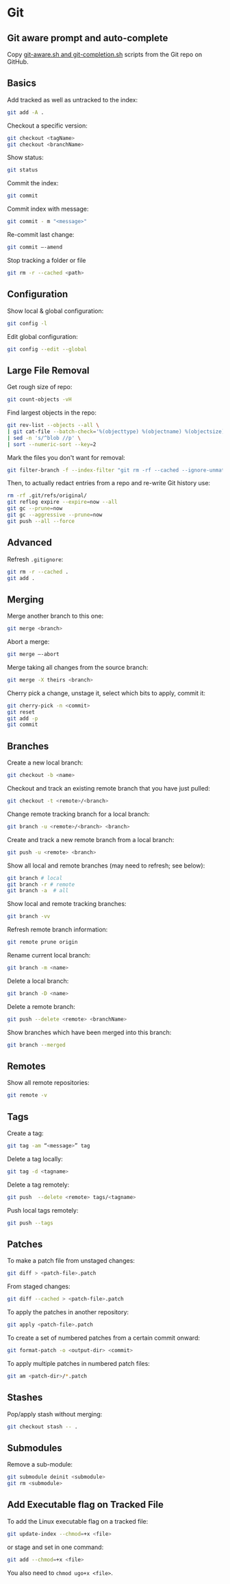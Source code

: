 # Git

## Git aware prompt and auto-complete

Copy [git-aware.sh and git-completion.sh](https://github.com/git/git/tree/master/contrib/completion) scripts from the Git repo on GitHub.

## Basics

Add tracked as well as untracked to the index:

```sh
git add -A .
```

Checkout a specific version:

```sh
git checkout <tagName>
git checkout <branchName>
```

Show status:

```sh
git status
```

Commit the index:

```sh
git commit
```

Commit index with message:

```sh
git commit - m "<message>"
```

Re-commit last change:

```sh
git commit —-amend
```

Stop tracking a folder or file

```sh
git rm -r --cached <path>
```

## Configuration

Show local & global configuration:

```sh
git config -l
```

Edit global configuration:

```sh
git config --edit --global
```

## Large File Removal

Get rough size of repo:

```sh
git count-objects -vH
```

Find largest objects in the repo:

```sh
git rev-list --objects --all \
| git cat-file --batch-check='%(objecttype) %(objectname) %(objectsize) %(rest)' \
| sed -n 's/^blob //p' \
| sort --numeric-sort --key=2
```

Mark the files you don't want for removal:

```sh
git filter-branch -f --index-filter "git rm -rf --cached --ignore-unmatch FILE_OR_FOLDER" -- --all
```

Then, to actually redact entries from a repo and re-write Git history use:

```sh
rm -rf .git/refs/original/
git reflog expire --expire=now --all
git gc --prune=now
git gc --aggressive --prune=now
git push --all --force
```

## Advanced

Refresh `.gitignore`:

```sh
git rm -r --cached .
git add .
```

## Merging

Merge another branch to this one:

```sh
git merge <branch>
```

Abort a merge:

```sh
git merge —-abort
```

Merge taking all changes from the source branch:

```sh
git merge -X theirs <branch>
```

Cherry pick a change, unstage it, select which bits to apply, commit it:

```sh
git cherry-pick -n <commit>
git reset
git add -p
git commit
```

## Branches

Create a new local branch:

```sh
git checkout -b <name>
```

Checkout and track an existing remote branch that you have just pulled:

```sh
git checkout -t <remote>/<branch>
```

Change remote tracking branch for a local branch:

```sh
git branch -u <remote>/<branch> <branch>
```

Create and track a new remote branch from a local branch:

```sh
git push -u <remote> <branch>
```

Show all local and remote branches (may need to refresh; see below):

```sh
git branch # local
git branch -r # remote
git branch -a  # all
```

Show local and remote tracking branches:

```sh
git branch -vv
```

Refresh remote branch information:

```sh
git remote prune origin
```

Rename current local branch:

```sh
git branch -m <name>
```

Delete a local branch:

```sh
git branch -D <name>
```

Delete a remote branch:

```sh
git push --delete <remote> <branchName>
```

Show branches which have been merged into this branch:

```sh
git branch --merged
```

## Remotes

Show all remote repositories:

```sh
git remote -v
```

## Tags

Create a tag:

```sh
git tag -am “<message>” tag
```

Delete a tag locally:

```sh
git tag -d <tagname>
```

Delete a tag remotely:

```sh
git push  --delete <remote> tags/<tagname>
```

Push local tags remotely:

```sh
git push --tags
```

## Patches

To make a patch file from unstaged changes:

```sh
git diff > <patch-file>.patch
```

From staged changes:

```sh
git diff --cached > <patch-file>.patch
```

To apply the patches in another repository:

```sh
git apply <patch-file>.patch
```

To create a set of numbered patches from a certain commit onward:

```sh
git format-patch -o <output-dir> <commit>
```

To apply multiple patches in numbered patch files:

```sh
git am <patch-dir>/*.patch
```

## Stashes

Pop/apply stash without merging:

```sh
git checkout stash -- .
```

## Submodules

Remove a sub-module:

```sh
git submodule deinit <submodule>
git rm <submodule>
```

## Add Executable flag on Tracked File

To add the Linux executable flag on a tracked file:

```sh
git update-index --chmod=+x <file>
```

or stage and set in one command:

```sh
git add --chmod=+x <file>
```

You also need to `chmod ugo+x <file>`.
